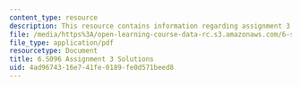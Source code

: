 ```yaml
---
content_type: resource
description: This resource contains information regarding assignment 3 solutions.
file: /media/https%3A/open-learning-course-data-rc.s3.amazonaws.com/6-s096-introduction-to-c-and-c-january-iap-2013/4ad9674316e741fe0189fe0d571beed8_MIT6_S096_IAP13_assn3_sol.pdf
file_type: application/pdf
resourcetype: Document
title: 6.S096 Assignment 3 Solutions
uid: 4ad96743-16e7-41fe-0189-fe0d571beed8
---
```


